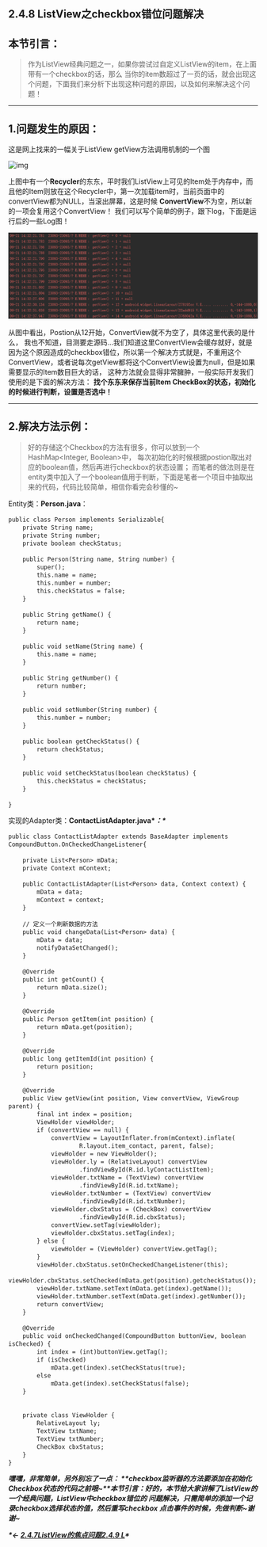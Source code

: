 ## 2.4.8 ListView之checkbox错位问题解决

### 

## 本节引言：

> 作为ListView经典问题之一，如果你尝试过自定义ListView的item，在上面带有一个checkbox的话，那么 当你的item数超过了一页的话，就会出现这个问题，下面我们来分析下出现这种问题的原因，以及如何来解决这个问题！

------

## 1.问题发生的原因：

这是网上找来的一幅关于ListView getView方法调用机制的一个图

![img](https://www.runoob.com/wp-content/uploads/2015/09/23101560K-0.jpg)

上图中有一个**Recycler**的东东，平时我们ListView上可见的Item处于内存中，而且他的Item则放在这个Recycler中，第一次加载item时，当前页面中的convertView都为NULL，当滚出屏幕，这是时候 **ConvertView**不为空，所以新的一项会复用这个ConvertView！ 我们可以写个简单的例子，跟下log，下面是运行后的一些Log图！

![img](64217183.png)

从图中看出，Postion从12开始，ConvertView就不为空了，具体这里代表的是什么， 我也不知道，目测要走源码...我们知道这里ConvertView会缓存就好，就是因为这个原因造成的checkbox错位，所以第一个解决方式就是，不重用这个ConvertView，或者说每次getView都将这个ConvertView设置为null，但是如果需要显示的Item数目巨大的话， 这种方法就会显得非常臃肿，一般实际开发我们使用的是下面的解决方法： **找个东东来保存当前Item CheckBox的状态，初始化的时候进行判断，设置是否选中！**

------

## 2.解决方法示例：

> 好的存储这个Checkbox的方法有很多，你可以放到一个HashMap<Integer, Boolean>中， 每次初始化的时候根据postion取出对应的boolean值，然后再进行checkbox的状态设置； 而笔者的做法则是在entity类中加入了一个boolean值用于判断，下面是笔者一个项目中抽取出来的代码，代码比较简单，相信你看完会秒懂的~

Entity类：**Person.java**：

```
public class Person implements Serializable{
    private String name;
    private String number;
    private boolean checkStatus;
    
    public Person(String name, String number) {
        super();
        this.name = name;
        this.number = number;
        this.checkStatus = false;
    }

    public String getName() {
        return name;
    }

    public void setName(String name) {
        this.name = name;
    }

    public String getNumber() {
        return number;
    }

    public void setNumber(String number) {
        this.number = number;
    }

    public boolean getCheckStatus() {
        return checkStatus;
    }

    public void setCheckStatus(boolean checkStatus) {
        this.checkStatus = checkStatus;
    }
    
}
```

实现的Adapter类：**ContactListAdapter.java\**：\****

```
public class ContactListAdapter extends BaseAdapter implements CompoundButton.OnCheckedChangeListener{

    private List<Person> mData;
    private Context mContext;

    public ContactListAdapter(List<Person> data, Context context) {
        mData = data;
        mContext = context;
    }

    // 定义一个刷新数据的方法
    public void changeData(List<Person> data) {
        mData = data;
        notifyDataSetChanged();
    }

    @Override
    public int getCount() {
        return mData.size();
    }

    @Override
    public Person getItem(int position) {
        return mData.get(position);
    }

    @Override
    public long getItemId(int position) {
        return position;
    }

    @Override
    public View getView(int position, View convertView, ViewGroup parent) {
        final int index = position;
        ViewHolder viewHolder;
        if (convertView == null) {
            convertView = LayoutInflater.from(mContext).inflate(
                    R.layout.item_contact, parent, false);
            viewHolder = new ViewHolder();
            viewHolder.ly = (RelativeLayout) convertView
                    .findViewById(R.id.lyContactListItem);
            viewHolder.txtName = (TextView) convertView
                    .findViewById(R.id.txtName);
            viewHolder.txtNumber = (TextView) convertView
                    .findViewById(R.id.txtNumber);
            viewHolder.cbxStatus = (CheckBox) convertView
                    .findViewById(R.id.cbxStatus);
            convertView.setTag(viewHolder);
            viewHolder.cbxStatus.setTag(index);
        } else {
            viewHolder = (ViewHolder) convertView.getTag();
        }
        viewHolder.cbxStatus.setOnCheckedChangeListener(this);
        viewHolder.cbxStatus.setChecked(mData.get(position).getcheckStatus());
        viewHolder.txtName.setText(mData.get(index).getName());
        viewHolder.txtNumber.setText(mData.get(index).getNumber());
        return convertView;
    }

    @Override
    public void onCheckedChanged(CompoundButton buttonView, boolean isChecked) {
        int index = (int)buttonView.getTag();
        if (isChecked)
            mData.get(index).setCheckStatus(true);
        else
            mData.get(index).setCheckStatus(false);
    }


    private class ViewHolder {
        RelativeLayout ly;
        TextView txtName;
        TextView txtNumber;
        CheckBox cbxStatus;
    }
}

```

***嘿嘿，非常简单，另外别忘了一点： \*\*checkbox监听器的方法要添加在初始化Checkbox状态的代码之前哦~\*\*本节引言：好的，本节给大家讲解了ListView的一个经典问题，ListView中checkbox错位的 问题解决，只需简单的添加一个记录checkbox选择状态的值，然后重写checkbox 点击事件的时候，先做判断~谢谢~***



***\*← [2.4.7ListView的焦点问题](http://www.runoob.com/w3cnote/android-tutorial-listview-focus.html)[2.4.9 L](http://www.runoob.com/w3cnote/android-tutorial-listview-update.html)\****